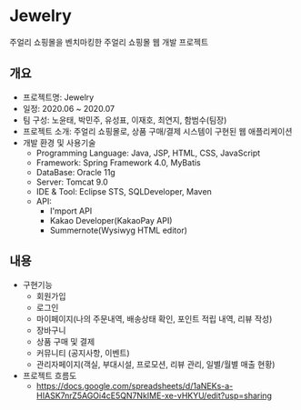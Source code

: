 # Jewelry
주얼리 쇼핑몰을 벤치마킹한 주얼리 쇼핑몰 웹 개발 프로젝트

## 개요
* 프로젝트명: Jewelry
* 일정: 2020.06 ~ 2020.07
* 팀 구성: 노윤태, 박민주, 유성표, 이재호, 최연지, 함범수(팀장)
* 프로젝트 소개: 주얼리 쇼핑몰로, 상품 구매/결제 시스템이 구현된 웹 애플리케이션 
* 개발 환경 및 사용기술
  - Programming Language: Java, JSP, HTML, CSS, JavaScript
  - Framework: Spring Framework 4.0, MyBatis
  - DataBase: Oracle 11g
  - Server: Tomcat 9.0
  - IDE & Tool: Eclipse STS, SQLDeveloper, Maven
  - API:
    - I'mport API
    - Kakao Developer(KakaoPay API)
    - Summernote(Wysiwyg HTML editor)
## 내용
* 구현기능
  - 회원가입
  - 로그인
  - 마이페이지(나의 주문내역, 배송상태 확인, 포인트 적립 내역, 리뷰 작성)
  - 장바구니
  - 상품 구매 및 결제
  - 커뮤니티 (공지사항, 이벤트)
  - 관리자페이지(객실, 부대시설, 프로모션, 리뷰 관리, 일별/월별 매출 현황)
* 프로젝트 흐름도
  - https://docs.google.com/spreadsheets/d/1aNEKs-a-HIASK7nrZ5AGOi4cE5QN7NkIME-xe-vHKYU/edit?usp=sharing
